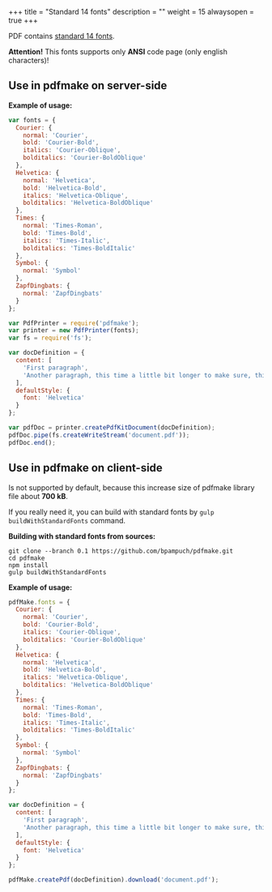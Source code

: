 +++
title = "Standard 14 fonts"
description = ""
weight = 15
alwaysopen = true
+++

PDF contains [standard 14 fonts](http://www.enfocus.com/manuals/ReferenceGuide/PS/18/enUS/en-us/common/pse/concept/c_aa1044513.html).

**Attention!** This fonts supports only **ANSI** code page (only english characters)!

## Use in pdfmake on server-side

**Example of usage:**
```js
var fonts = {
  Courier: {
    normal: 'Courier',
    bold: 'Courier-Bold',
    italics: 'Courier-Oblique',
    bolditalics: 'Courier-BoldOblique'
  },
  Helvetica: {
    normal: 'Helvetica',
    bold: 'Helvetica-Bold',
    italics: 'Helvetica-Oblique',
    bolditalics: 'Helvetica-BoldOblique'
  },
  Times: {
    normal: 'Times-Roman',
    bold: 'Times-Bold',
    italics: 'Times-Italic',
    bolditalics: 'Times-BoldItalic'
  },
  Symbol: {
    normal: 'Symbol'
  },
  ZapfDingbats: {
    normal: 'ZapfDingbats'
  }
};

var PdfPrinter = require('pdfmake');
var printer = new PdfPrinter(fonts);
var fs = require('fs');

var docDefinition = {
  content: [
    'First paragraph',
    'Another paragraph, this time a little bit longer to make sure, this line will be divided into at least two lines',
  ],
  defaultStyle: {
    font: 'Helvetica'
  }
};

var pdfDoc = printer.createPdfKitDocument(docDefinition);
pdfDoc.pipe(fs.createWriteStream('document.pdf'));
pdfDoc.end();
```


## Use in pdfmake on client-side

Is not supported by default, because this increase size of pdfmake library file about **700 kB**.

If you really need it, you can build with standard fonts by `gulp buildWithStandardFonts` command.

**Building with standard fonts from sources:**
```
git clone --branch 0.1 https://github.com/bpampuch/pdfmake.git
cd pdfmake
npm install
gulp buildWithStandardFonts
```

**Example of usage:**
```js
pdfMake.fonts = {
  Courier: {
    normal: 'Courier',
    bold: 'Courier-Bold',
    italics: 'Courier-Oblique',
    bolditalics: 'Courier-BoldOblique'
  },
  Helvetica: {
    normal: 'Helvetica',
    bold: 'Helvetica-Bold',
    italics: 'Helvetica-Oblique',
    bolditalics: 'Helvetica-BoldOblique'
  },
  Times: {
    normal: 'Times-Roman',
    bold: 'Times-Bold',
    italics: 'Times-Italic',
    bolditalics: 'Times-BoldItalic'
  },
  Symbol: {
    normal: 'Symbol'
  },
  ZapfDingbats: {
    normal: 'ZapfDingbats'
  }
};

var docDefinition = {
  content: [
    'First paragraph',
    'Another paragraph, this time a little bit longer to make sure, this line will be divided into at least two lines',
  ],
  defaultStyle: {
    font: 'Helvetica'
  }
};

pdfMake.createPdf(docDefinition).download('document.pdf');
```
